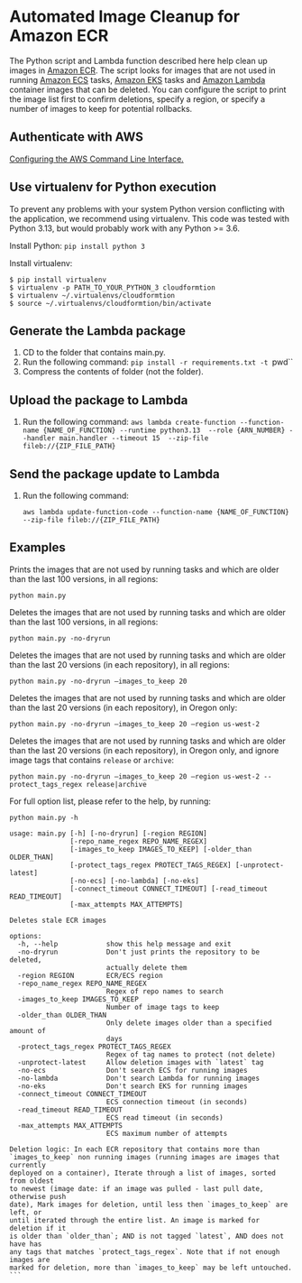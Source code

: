 # Automated Image Cleanup for Amazon ECR
The Python script and Lambda function described here help clean up images in [Amazon ECR](https://aws.amazon.com/ecr).
The script looks for images that are not used in running 
[Amazon ECS](https://aws.amazon.com/ecs) tasks, 
[Amazon EKS](https://aws.amazon.com/eks) tasks and 
[Amazon Lambda](https://aws.amazon.com/lambda) container images that can be deleted.
You can configure the script to print the image list first to confirm deletions, specify a region, 
or specify a number of images to keep for potential rollbacks.

## Authenticate with AWS
[Configuring the AWS Command Line Interface.](http://docs.aws.amazon.com/cli/latest/userguide/cli-chap-getting-started.html)

## Use virtualenv for Python execution

To prevent any problems with your system Python version conflicting with the application, we recommend using virtualenv.
This code was tested with Python 3.13, but would probably work with any Python >= 3.6.

Install Python:
    `pip install python 3`

Install virtualenv:

    $ pip install virtualenv
    $ virtualenv -p PATH_TO_YOUR_PYTHON_3 cloudformtion
    $ virtualenv ~/.virtualenvs/cloudformtion
    $ source ~/.virtualenvs/cloudformtion/bin/activate
    
## Generate the Lambda package

1. CD to the folder that contains main.py.
1. Run the following command:
`pip install -r requirements.txt -t `pwd``
1. Compress the contents of folder (not the folder).
    
## Upload the package to Lambda

1. Run the following command:
`aws lambda create-function --function-name {NAME_OF_FUNCTION} --runtime python3.13 
--role {ARN_NUMBER} --handler main.handler --timeout 15 
--zip-file fileb://{ZIP_FILE_PATH}`
    
## Send the package update to Lambda

1. Run the following command:
    
    `aws lambda update-function-code --function-name {NAME_OF_FUNCTION} --zip-file fileb://{ZIP_FILE_PATH}`


## Examples
Prints the images that are not used by running tasks and which are older than the last 100 versions, in all regions:

`python main.py`


Deletes the images that are not used by running tasks and which are older than the last 100 versions, in all regions:

`python main.py -no-dryrun`


Deletes the images that are not used by running tasks and which are older than the last 20 versions (in each repository), in all regions:

`python main.py -no-dryrun –images_to_keep 20`


Deletes the images that are not used by running tasks and which are older than the last 20 versions (in each repository), in Oregon only:

`python main.py -no-dryrun –images_to_keep 20 –region us-west-2`


Deletes the images that are not used by running tasks and which are older than the last 20 versions (in each repository), in Oregon only, and ignore image tags that contains `release` or `archive`:

`python main.py -no-dryrun –images_to_keep 20 –region us-west-2 --protect_tags_regex release|archive`


For full option list, please refer to the help, by running:

`python main.py -h`

````
usage: main.py [-h] [-no-dryrun] [-region REGION]
               [-repo_name_regex REPO_NAME_REGEX]
               [-images_to_keep IMAGES_TO_KEEP] [-older_than OLDER_THAN]
               [-protect_tags_regex PROTECT_TAGS_REGEX] [-unprotect-latest]
               [-no-ecs] [-no-lambda] [-no-eks]
               [-connect_timeout CONNECT_TIMEOUT] [-read_timeout READ_TIMEOUT]
               [-max_attempts MAX_ATTEMPTS]

Deletes stale ECR images

options:
  -h, --help            show this help message and exit
  -no-dryrun            Don't just prints the repository to be deleted,
                        actually delete them
  -region REGION        ECR/ECS region
  -repo_name_regex REPO_NAME_REGEX
                        Regex of repo names to search
  -images_to_keep IMAGES_TO_KEEP
                        Number of image tags to keep
  -older_than OLDER_THAN
                        Only delete images older than a specified amount of
                        days
  -protect_tags_regex PROTECT_TAGS_REGEX
                        Regex of tag names to protect (not delete)
  -unprotect-latest     Allow deletion images with `latest` tag
  -no-ecs               Don't search ECS for running images
  -no-lambda            Don't search Lambda for running images
  -no-eks               Don't search EKS for running images
  -connect_timeout CONNECT_TIMEOUT
                        ECS connection timeout (in seconds)
  -read_timeout READ_TIMEOUT
                        ECS read timeout (in seconds)
  -max_attempts MAX_ATTEMPTS
                        ECS maximum number of attempts

Deletion logic: In each ECR repository that contains more than
`images_to_keep` non running images (running images are images that currently
deployed on a container), Iterate through a list of images, sorted from oldest
to newest (image date: if an image was pulled - last pull date, otherwise push
date), Mark images for deletion, until less then `images_to_keep` are left, or
until iterated through the entire list. An image is marked for deletion if it
is older than `older_than`; AND is not tagged `latest`, AND does not have has
any tags that matches `protect_tags_regex`. Note that if not enough images are
marked for deletion, more than `images_to_keep` may be left untouched.
```